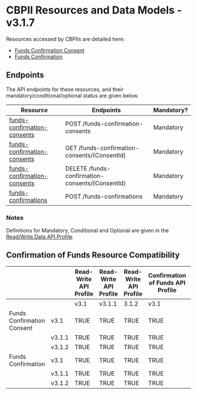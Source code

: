 # CBPII Resources and Data Models - v3.1.7 

Resources accessed by CBPIIs are detailed here:

* [Funds Confirmation Consent](../../confirmation-of-funds/funds-confirmation-consent.md)
* [Funds Confirmation](../../confirmation-of-funds/funds-confirmation.md)

## Endpoints

The API endpoints for these resources, and their mandatory/conditional/optional status are given below.

| Resource |Endpoints |Mandatory? |
| --- |--- |---|
| [funds-confirmation-consents](../../confirmation-of-funds/funds-confirmation-consent.md) |POST /funds-confirmation-consents |Mandatory |
| [funds-confirmation-consents](../../confirmation-of-funds/funds-confirmation-consent.md) |GET /funds-confirmation-consents/{ConsentId} |Mandatory |
| [funds-confirmation-consents](../../confirmation-of-funds/funds-confirmation-consent.md) |DELETE /funds-confirmation-consents/{ConsentId} |Mandatory |
| [funds-confirmations](../../confirmation-of-funds/funds-confirmation.md) |POST /funds-confirmations |Mandatory |

### Notes

Definitions for Mandatory, Conditional and Optional are given in the [Read/Write Data API Profile](../read-write-data-api-profile.md#categorisation-of-implementation-requirements).

## Confirmation of Funds Resource Compatibility

|  | |Read-Write API Profile |Read-Write API Profile |Read-Write API Profile |Confirmation of Funds API Profile |Confirmation of Funds API Profile |Confirmation of Funds API Profile |
| --- |--- |--- |--- |--- |--- |--- |--- |
|  | |v3.1 |v3.1.1 |3.1.2 |v3.1 |v3.1.1 |3.1.2 |
| Funds Confirmation Consent |v3.1 |TRUE |TRUE |TRUE |TRUE |TRUE |TRUE |
|  |v3.1.1 |TRUE |TRUE |TRUE |TRUE |TRUE |TRUE |
|  |v3.1.2 |TRUE |TRUE |TRUE |TRUE |TRUE |TRUE |
| Funds Confirmation |v3.1 |TRUE |TRUE |TRUE |TRUE |TRUE |TRUE |
|  |v3.1.1 |TRUE |TRUE |TRUE |TRUE |TRUE |TRUE |
|  |v3.1.2 |TRUE |TRUE |TRUE |TRUE |TRUE |TRUE |
